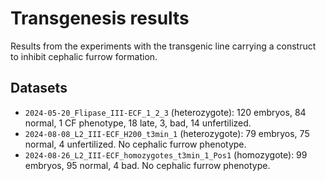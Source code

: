 # Transgenesis results

Results from the experiments with the transgenic line carrying a construct to inhibit cephalic furrow formation.

## Datasets

- `2024-05-20_Flipase_III-ECF_1_2_3` (heterozygote): 120 embryos, 84 normal, 1 CF phenotype, 18 late, 3, bad, 14 unfertilized.
- `2024-08-08_L2_III-ECF_H200_t3min_1` (heterozygote): 79 embryos, 75 normal, 4 unfertilized. No cephalic furrow phenotype.
- `2024-08-26_L2_III-ECF_homozygotes_t3min_1_Pos1` (homozygote): 99 embryos, 95 normal, 4 bad. No cephalic furrow phenotype.


